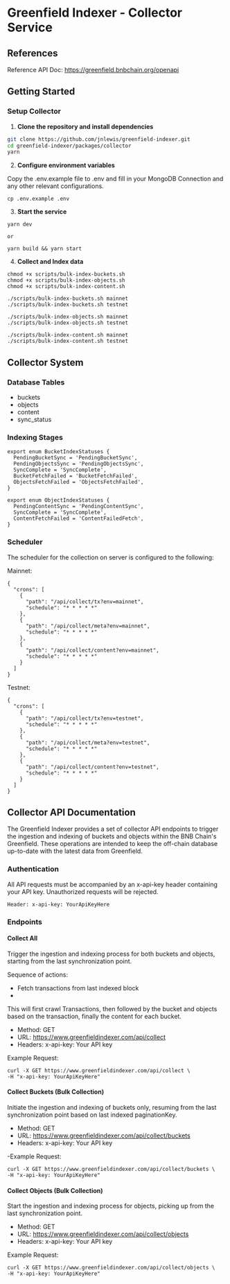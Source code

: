 # Greenfield Indexer - Collector Service

## References

Reference API Doc: https://greenfield.bnbchain.org/openapi

## Getting Started

### Setup Collector

1. **Clone the repository and install dependencies**

```bash
git clone https://github.com/jnlewis/greenfield-indexer.git
cd greenfield-indexer/packages/collector
yarn
```

2. **Configure environment variables**

Copy the .env.example file to .env and fill in your MongoDB Connection and any other relevant configurations.

```
cp .env.example .env
```

3. **Start the service**

```
yarn dev

or

yarn build && yarn start
```

4. **Collect and Index data**

```
chmod +x scripts/bulk-index-buckets.sh
chmod +x scripts/bulk-index-objects.sh
chmod +x scripts/bulk-index-content.sh

./scripts/bulk-index-buckets.sh mainnet
./scripts/bulk-index-buckets.sh testnet

./scripts/bulk-index-objects.sh mainnet
./scripts/bulk-index-objects.sh testnet

./scripts/bulk-index-content.sh mainnet
./scripts/bulk-index-content.sh testnet
```

## Collector System

### Database Tables

- buckets
- objects
- content
- sync_status

### Indexing Stages

```
export enum BucketIndexStatuses {
  PendingBucketSync = 'PendingBucketSync',
  PendingObjectsSync = 'PendingObjectsSync',
  SyncComplete = 'SyncComplete',
  BucketFetchFailed = 'BucketFetchFailed',
  ObjectsFetchFailed = 'ObjectsFetchFailed',
}

export enum ObjectIndexStatuses {
  PendingContentSync = 'PendingContentSync',
  SyncComplete = 'SyncComplete',
  ContentFetchFailed = 'ContentFailedFetch',
}
```

### Scheduler

The scheduler for the collection on server is configured to the following:

Mainnet:
```
{
  "crons": [
    {
      "path": "/api/collect/tx?env=mainnet",
      "schedule": "* * * * *"
    },
    {
      "path": "/api/collect/meta?env=mainnet",
      "schedule": "* * * * *"
    },
    {
      "path": "/api/collect/content?env=mainnet",
      "schedule": "* * * * *"
    }
  ]
}
```

Testnet:
```
{
  "crons": [
    {
      "path": "/api/collect/tx?env=testnet",
      "schedule": "* * * * *"
    },
    {
      "path": "/api/collect/meta?env=testnet",
      "schedule": "* * * * *"
    },
    {
      "path": "/api/collect/content?env=testnet",
      "schedule": "* * * * *"
    }
  ]
}
```

## Collector API Documentation

The Greenfield Indexer provides a set of collector API endpoints to trigger the ingestion and indexing of buckets and objects within the BNB Chain's Greenfield. These operations are intended to keep the off-chain database up-to-date with the latest data from Greenfield.

### Authentication

All API requests must be accompanied by an x-api-key header containing your API key. Unauthorized requests will be rejected.

```
Header: x-api-key: YourApiKeyHere
```

### Endpoints

#### Collect All

Trigger the ingestion and indexing process for both buckets and objects, starting from the last synchronization point.

Sequence of actions:
- Fetch transactions from last indexed block
- 

This will first crawl Transactions, then followed by the bucket and objects based on the transaction, finally the content for each bucket.

- Method: GET
- URL: https://www.greenfieldindexer.com/api/collect
- Headers: x-api-key: Your API key

Example Request:

```
curl -X GET https://www.greenfieldindexer.com/api/collect \
-H "x-api-key: YourApiKeyHere"
```

#### Collect Buckets (Bulk Collection)

Initiate the ingestion and indexing of buckets only, resuming from the last synchronization point based on last indexed paginationKey.

- Method: GET
- URL: https://www.greenfieldindexer.com/api/collect/buckets
- Headers: x-api-key: Your API key

-Example Request:

```
curl -X GET https://www.greenfieldindexer.com/api/collect/buckets \
-H "x-api-key: YourApiKeyHere"
```

#### Collect Objects (Bulk Collection)

Start the ingestion and indexing process for objects, picking up from the last synchronization point.

- Method: GET
- URL: https://www.greenfieldindexer.com/api/collect/objects
- Headers: x-api-key: Your API key

Example Request:

```
curl -X GET https://www.greenfieldindexer.com/api/collect/objects \
-H "x-api-key: YourApiKeyHere"
```
